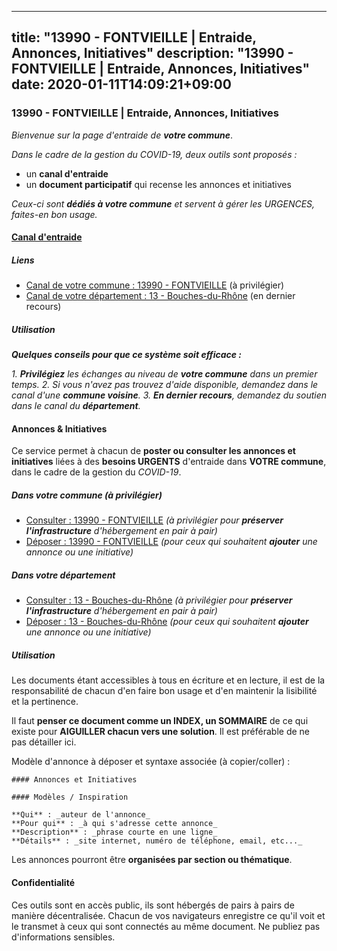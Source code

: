 
---
title: "13990 - FONTVIEILLE | Entraide, Annonces, Initiatives"
description: "13990 - FONTVIEILLE | Entraide, Annonces, Initiatives"
date: 2020-01-11T14:09:21+09:00
---

### 13990 - FONTVIEILLE | Entraide, Annonces, Initiatives

_Bienvenue sur la page d'entraide de **votre commune**_.

_Dans le cadre de la gestion du COVID-19, deux outils sont proposés :_

- un **canal d'entraide**
- un **document participatif** qui recense les annonces et initiatives

_Ceux-ci sont **dédiés à votre commune** et servent à gérer les URGENCES, faites-en bon usage._

#### [Canal d'entraide](https://entraide.stopcoronavirus.tech/#/channel/13990_fontvieille)

##### Liens

- [Canal de votre commune : 13990 	- FONTVIEILLE](https://entraide.stopcoronavirus.tech/#/channel/13990_fontvieille) (à privilégier)
- [Canal de votre département : 13 	- Bouches-du-Rhône](https://entraide.stopcoronavirus.tech/#/channel/13_bouches-du-rhone) (en dernier recours)

##### Utilisation

_**Quelques conseils pour que ce système soit efficace :**_

_1. **Privilégiez** les échanges au niveau de **votre commune** dans un premier temps._
_2. Si vous n'avez pas trouvez d'aide disponible, demandez dans le canal d'une **commune voisine**._
_3. **En dernier recours**, demandez du soutien dans le canal du **département**._

#### Annonces & Initiatives


Ce service permet à chacun de **poster ou consulter les annonces et initiatives** liées à des **besoins
URGENTS** d'entraide dans **VOTRE commune**, dans le cadre de la gestion du _COVID-19_.

##### Dans votre commune (à privilégier)

- [Consulter : 13990 	- FONTVIEILLE](https://docs.stopcoronavirus.tech/r/markdown/13990_fontvieille/4XTTMEiaWtTgGNdY76Nwyq6d46vbN4gmQquP2Vtk2pipeisUr) _(à privilégier pour **préserver l'infrastructure** d'hébergement en pair à pair)_
- [Déposer : 13990 	- FONTVIEILLE](https://docs.stopcoronavirus.tech/w/markdown/13990_fontvieille/4XTTMEiaWtTgGNdY76Nwyq6d46vbN4gmQquP2Vtk2pipeisUr-K3TgUzTdb58iWBWGdBSnsy1e96DacJNKKkvfpDF4NG8dirQ2zahvn6zp8Zh84rLyxLNX93hj5s9zdQtHyUNodGwMswtBuEX2BgEXtMo36iv733jFY9JhAx7M4wyrUfEWN3pkT62a) _(pour ceux qui souhaitent **ajouter** une annonce ou une initiative)_

##### Dans votre département

- [Consulter : 13 	- Bouches-du-Rhône](https://docs.stopcoronavirus.tech/r/markdown/13_bouches-du-rhone/4XTTMGtVTUCUxo9j249Zkn6r5z67vkBKFx7SWcNAdBiijLzYx) _(à privilégier pour **préserver l'infrastructure** d'hébergement en pair à pair)_
- [Déposer : 13 	- Bouches-du-Rhône](https://docs.stopcoronavirus.tech/w/markdown/13_bouches-du-rhone/4XTTMGtVTUCUxo9j249Zkn6r5z67vkBKFx7SWcNAdBiijLzYx-K3TgUQoTm1Lz1H8LRjASEztiyqqQKy9EUEcGaVpwo1FVMMbiWEhF9RSQMJctmMSD67TJhyVekkDxasHTfX5jCrQmcuLABSeNFuKpwizT8nmuazBWw83TTobURaiCZWixU2FddafS) _(pour ceux qui souhaitent **ajouter** une annonce ou une initiative)_


##### Utilisation

Les documents étant accessibles à tous en écriture et en lecture, il est de la
responsabilité de chacun d'en faire bon usage et d'en maintenir la lisibilité
et la pertinence.

Il faut **penser ce document comme un INDEX, un SOMMAIRE** de ce qui existe
pour **AIGUILLER chacun vers une solution**. Il est préférable de ne pas détailler ici.

Modèle d'annonce à déposer et syntaxe associée (à copier/coller) :

    #### Annonces et Initiatives

    #### Modèles / Inspiration

    **Qui** : _auteur de l'annonce_
    **Pour qui** : _à qui s'adresse cette annonce_
    **Description** : _phrase courte en une ligne_
    **Détails** : _site internet, numéro de téléphone, email, etc..._


Les annonces pourront être **organisées par section ou thématique**.

#### Confidentialité

Ces outils sont en accès public, ils sont hébergés de pairs à pairs de manière décentralisée.
Chacun de vos navigateurs enregistre ce qu'il voit et le transmet à ceux qui sont connectés au même document.
Ne publiez pas d'informations sensibles.
